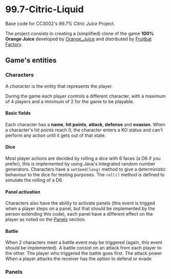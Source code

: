 <!-- 1.0.3-b1 -->
# 99.7-Citric-Liquid

Base code for CC3002's *99.7% Citric Juice* Project.

The project consists in creating a (simplified) clone of the game **100% Orange Juice**
developed by [Orange_Juice](http://daidai.moo.jp) and distributed by 
[Fruitbat Factory](https://fruitbatfactory.com).

## Game's entities

### Characters

A *character* is the entity that represents the player.

During the game each player controls a different character, with a maximum of 4 players 
and a minimum of 2 for the game to be playable.

#### Basic fields

Each character has a **name**, **hit points**, **attack**, **defense** and **evasion**.
When a character's hit points reach 0, the character enters a KO status and can't perform
any action until it gets out of that state.

#### Dice

Most player actions are decided by rolling a dice with 6 faces (a D6 if you prefer), this
is implemented by using Java's integrated random number generators.
Characters have a ``setSeed(long)`` method to give a deterministic behaviour to the 
dice for testing purposes.
The ``roll()`` method is defined to simulate the rolling of a D6.

#### Panel activation

Characters also have the ability to activate panels (this event is trigged when a player 
steps on a panel, but that should be implemented by the person extending this code), 
each panel have a different effect on the player as noted on the [Panels](#panels) 
section.

#### Battle

When 2 characters meet a battle event may be triggered (again, this event should be 
implemented).
A battle consist on an attack from each player to the other.
The player who triggered the battle goes first.
The attack power 
When a player attacks the receiver has the option to defend or evade

### Panels